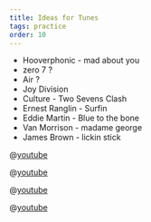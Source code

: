 ```yaml
---
title: Ideas for Tunes
tags: practice
order: 10
---
```


- Hooverphonic - mad about you
- zero 7 ?
- Air ?
- Joy Division
- Culture - Two Sevens Clash
- Ernest Ranglin - Surfin
- Eddie Martin - Blue to the bone
- Van Morrison - madame george
- James Brown - lickin stick

@[youtube](YsqlXkkEKxI)

@[youtube](2w6udgiojlE)

@[youtube](AWVd-UHov0Q)

@[youtube](cytUz9KkK9M)

